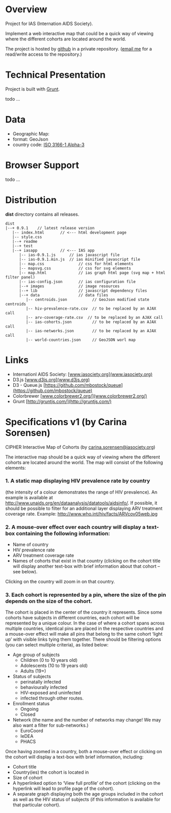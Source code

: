 # Overview

Project for IAS (Internation AIDS Society).

Implement a web interactive map that could be a quick way of viewing where the different cohorts are located around the world.

The project is hosted by [github](github.com) in a private repository. ([email me](mailto:gilbert.perrin@gmail.com) for a read/write access to the repository.)

# Technical Presentation

Project is built with [Grunt](http://gruntjs.com/).

todo ...

# Data
- Geographic Map: 
 - format: GeoJson 
 - country code: [ISO 3166-1 Alpha-3](http://countrycodes.co/country-codes/iso-3166-1-alpha-3/)

# Browser Support

todo ...

# Distribution

**dist** directory contains all releases.

    dist
    |--+ 0.9.1    // latest release version
       |-- index.html       // <--- html development page
       |-- style.css
       |--+ readme
       |--+ test
       |--+ iasapp          // <--- IAS app
          |-- ias-0.9.1.js      // ias javascript file 
          |-- ias-0.9.1.min.js  // ias minified javascript file 
          |-- map.css               // css for html elements
          |-- mapsvg.css            // css for svg elements
          |-- map.html              // ias graph html page (svg map + html filter panel)
          |-- ias-config.json       // ias configuration file
          |--+ images               // image resources
          |--+ lib                  // javascript dependency files
          |--+ data                 // data files
             |-- centroids.json           // GeoJson modified state centroids
             |-- hiv-prevalence-rate.csv  // to be replaced by an AJAX call
             |-- arv-coverage-rate.csv  // to be replaced by an AJAX call
             |-- ias-cohorts.json         // to be replaced by an AJAX call
             |-- ias-networks.json        // to be replaced by an AJAX call
             |-- world-countries.json     // GeoJSON worl map
      
           
# Links


* Internationl AIDS Society: [www.iasociety.org](www.iasociety.org)
* D3.js [www.d3js.org](www.d3js.org)
* D3 - Queue.js [https://github.com/mbostock/queue](https://github.com/mbostock/queue)
* Colorbrewer [www.colorbrewer2.org/](www.colorbrewer2.org/)
* Grunt [http://gruntjs.com/](http://gruntjs.com/)

# Specifications v1 (by Carina Sorensen)

CIPHER Interactive Map of Cohorts (by carina.sorensen@iasociety.org)

The interactive map should be a quick way of viewing where the different cohorts are located around the world. The map will consist of the following elements:

### 1. A static map displaying HIV prevalence rate by country

  (the intensity of a colour demonstrates the range of HIV prevalence). An example is available at http://www.unaids.org/en/dataanalysis/datatools/aidsinfo/. If possible, it should be possible to filter for an additional layer displaying ARV treatment coverage rate. Example: http://www.who.int/hiv/facts/ARVcov05web.jpg

### 2. A mouse-over effect over each country will display a text-box containing the following information:

  * Name of country
  * HIV prevalence rate
  * ARV treatment coverage rate
  * Names of cohorts that exist in that country (clicking on the cohort title will display another text-box with brief information about that cohort – see below).
  
Clicking on the country will zoom in on that country.

### 3. Each cohort is represented by a pin, where the size of the pin depends on the size of the cohort. 
  The cohort is placed in the center of the country it represents. Since some cohorts have subjects in different countries, each cohort will be represented by a unique colour. In the case of where a cohort spans across multiple countries, identical pins are placed in the respective countries and a mouse-over effect will make all pins that belong to the same cohort ‘light up’ with visible links tying them together.
  There should be filtering options (you can select multiple criteria), as listed below:
  
* Age group of subjects
  * Children (0 to 10 years old)
  * Adolescents (10 to 19 years old)
  * Adults (19+)
* Status of subjects
  * perinatally infected
  * behaviourally infected
  * HIV-exposed and uninfected
  * infected through other routes.
* Enrollment status
  * Ongoing
  * Closed
* Network (the name and the number of networks may change! We may also want a filter for sub-networks.)
  * EuroCoord
  * IeDEA
  * PHACS

Once having zoomed in a country, both a mouse-over effect or clicking on the cohort will display a text-box with brief information, including:

* Cohort title
* Country(ies) the cohort is located in
* Size of cohort
* A hyperlinked option to ‘View full profile’ of the cohort (clicking on the hyperlink will lead to profile page of the cohort).
* A separate graph displaying both the age groups included in the cohort as well as the HIV status of subjects (if this information is available for that particular cohort).
